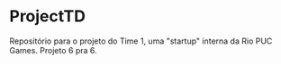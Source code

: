 # ProjectTD
Repositório para o projeto do Time 1, uma "startup" interna da Rio PUC Games. Projeto 6 pra 6.
